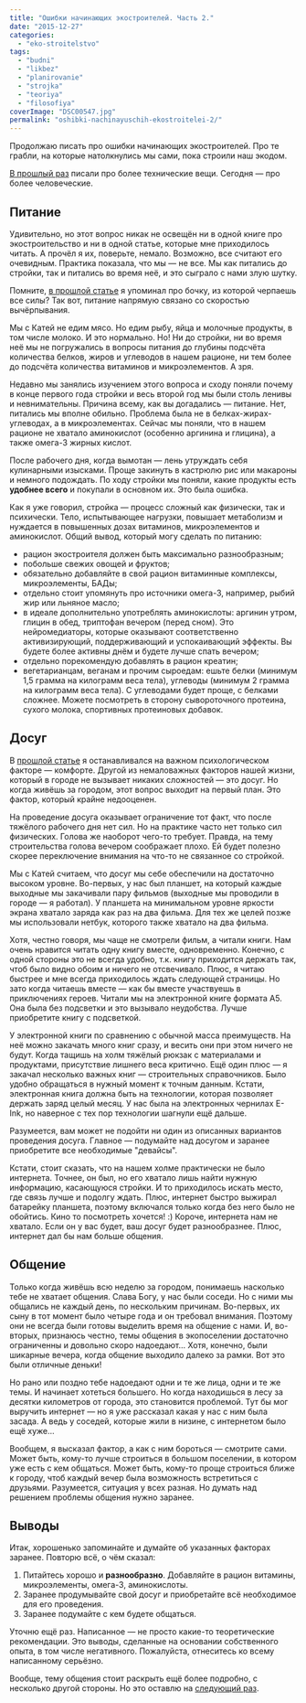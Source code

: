 ```yaml
---
title: "Ошибки начинающих экостроителей. Часть 2."
date: "2015-12-27"
categories: 
  - "eko-stroitelstvo"
tags: 
  - "budni"
  - "likbez"
  - "planirovanie"
  - "strojka"
  - "teoriya"
  - "filosofiya"
coverImage: "DSC00547.jpg"
permalink: "oshibki-nachinayuschih-ekostroitelei-2/"
---
```


Продолжаю писать про ошибки начинающих экостроителей. Про те грабли, на которые натолкнулись мы сами, пока строили наш экодом.

[В прошлый раз](http://svobodaiznutri.ru/oshibki-nachinayuschih-ekostroitelei-1/) писали про более технические вещи. Сегодня — про более человеческие.

## Питание

Удивительно, но этот вопрос никак не освещён ни в одной книге про экостроительство и ни в одной статье, которые мне приходилось читать. А прочёл я их, поверьте, немало. Возможно, все считают его очевидным. Практика показала, что мы — не все. Мы как питались до стройки, так и питались во время неё, и это сыграло с нами злую шутку.

Помните, [в прошлой статье](http://svobodaiznutri.ru/oshibki-nachinayuschih-ekostroitelei-1/) я упоминал про бочку, из которой черпаешь все силы? Так вот, питание напрямую связано со скоростью вычёрпывания.

Мы с Катей не едим мясо. Но едим рыбу, яйца и молочные продукты, в том числе молоко. И это нормально. Но! Ни до стройки, ни во время неё мы не погружались в вопросы питания до глубины подсчёта количества белков, жиров и углеводов в нашем рационе, ни тем более до подсчёта количества витаминов и микроэлементов. А зря.

Недавно мы занялись изучением этого вопроса и сходу поняли почему в конце первого года стройки и весь второй год мы были столь ленивы и невнимательны. Причина всему, как вы догадались — питание. Нет, питались мы вполне обильно. Проблема была не в белках-жирах-углеводах, а в микроэлементах. Сейчас мы поняли, что в нашем рационе не хватало аминокислот (особенно аргинина и глицина), а также омега-3 жирных кислот.

После рабочего дня, когда вымотан — лень утруждать себя кулинарными изысками. Проще закинуть в кастрюлю рис или макароны и немного подождать. По ходу стройки мы поняли, какие продукты есть **удобнее всего** и покупали в основном их. Это была ошибка.

Как я уже говорил, стройка — процесс сложный как физически, так и психически. Тело, испытывающее нагрузки, повышает метаболизм и нуждается в повышенных дозах витаминов, микроэлементов и аминокислот. Общий вывод, который могу сделать по питанию:

- рацион экостроителя должен быть максимально разнообразным;
- побольше свежих овощей и фруктов;
- обязательно добавляйте в свой рацион витаминные комплексы, микроэлементы, БАДы;
- отдельно стоит упомянуть про источники омега-3, например, рыбий жир или льняное масло;
- в идеале дополнительно употреблять аминокислоты: аргинин утром, глицин в обед, триптофан вечером (перед сном). Это нейромедиаторы, которые оказывают соответственно активизирующий, поддерживающий и успокаивающий эффекты. Вы будете более активны днём и будете лучше спать вечером;
- отдельно порекомендую добавлять в рацион креатин;
- вегетарианцам, веганам и прочим сыроедам: ешьте белки (минимум 1,5 грамма на килограмм веса тела), углеводы (минимум 2 грамма на килограмм веса тела). С углеводами будет проще, с белками сложнее. Можете посмотреть в сторону сывороточного протеина, сухого молока, спортивных протеиновых добавок.

## Досуг

В [прошлой статье](http://svobodaiznutri.ru/oshibki-nachinayuschih-ekostroitelei-1/) я останавливался на важном психологическом факторе — комфорте. Другой из немаловажных факторов нашей жизни, который в городе не вызывает никаких сложностей — это досуг. Но когда живёшь за городом, этот вопрос выходит на первый план. Это фактор, который крайне недооценен.

На проведение досуга оказывает ограничение тот факт, что после тяжёлого рабочего дня нет сил. Но на практике часто нет только сил физических. Голова же наоборот чего-то требует. Правда, на тему строительства голова вечером соображает плохо. Ей будет полезно скорее переключение внимания на что-то не связанное со стройкой.

Мы с Катей считаем, что досуг мы себе обеспечили на достаточно высоком уровне. Во-первых, у нас был планшет, на который каждые выходные мы закачивали пару фильмов (выходные мы проводили в городе — я работал). У планшета на минимальном уровне яркости экрана хватало заряда как раз на два фильма. Для тех же целей позже мы использовали нетбук, которого также хватало на два фильма.

Хотя, честно говоря, мы чаще не смотрели фильм, а читали книги. Нам очень нравится читать одну книгу вместе, одновременно. Конечно, с одной стороны это не всегда удобно, т.к. книгу приходится держать так, чтоб было видно обоим и ничего не отсвечивало. Плюс, я читаю быстрее и мне всегда приходилось ждать следующей страницы. Но зато когда читаешь вместе — как бы вместе участвуешь в приключениях героев. Читали мы на электронной книге формата А5. Она была без подсветки и это вызывало неудобства. Лучше приобретите книгу с подсветкой.

У электронной книги по сравнению с обычной масса преимуществ. На неё можно закачать много книг сразу, и весить они при этом ничего не будут. Когда тащишь на холм тяжёлый рюкзак с материалами и продуктами, присутствие лишнего веса критично. Ещё один плюс — я закачал несколько важных книг — строительных справочников. Было удобно обращаться в нужный момент к точным данным. Кстати, электронная книга должна быть на технологии, которая позволяет держать заряд целый месяц. У нас была на электронных чернилах E-Ink, но наверное с тех пор технологии шагнули ещё дальше.

Разумеется, вам может не подойти ни один из описанных вариантов проведения досуга. Главное — подумайте над досугом и заранее приобретите все необходимые "девайсы".

Кстати, стоит сказать, что на нашем холме практически не было интернета. Точнее, он был, но его хватало лишь найти нужную информацию, касающуюся стройки. И то приходилось искать место, где связь лучше и подолгу ждать. Плюс, интернет быстро выжирал батарейку планшета, поэтому включался только когда без него было не обойтись. Кино то посмотреть хочется! :) Короче, интернета нам не хватало. Если он у вас будет, ваш досуг будет разнообразнее. Плюс, интернет дал бы нам больше общения.

## Общение

Только когда живёшь всю неделю за городом, понимаешь насколько тебе не хватает общения. Слава Богу, у нас были соседи. Но с ними мы общались не каждый день, по нескольким причинам. Во-первых, их сыну в тот момент было четыре года и он требовал внимания. Поэтому они не всегда были готовы выделить время на общение с нами. И, во-вторых, признаюсь честно, темы общения в экопоселении достаточно ограниченны и довольно скоро надоедают... Хотя, конечно, были шикарные вечера, когда общение выходило далеко за рамки. Вот это были отличные деньки!

Но рано или поздно тебе надоедают одни и те же лица, одни и те же темы. И начинает хотеться большего. Но когда находишься в лесу за десятки километров от города, это становится проблемой. Тут бы мог выручить интернет — но я уже рассказал какая у нас с ним была засада. А ведь у соседей, которые жили в низине, с интернетом было ещё хуже...

Вообщем, я высказал фактор, а как с ним бороться — смотрите сами. Может быть, кому-то лучше строиться в большом поселении, в котором уже есть с кем общаться. Может быть, кому-то проще строиться ближе к городу, чтоб каждый вечер была возможность встретиться с друзьями. Разумеется, ситуация у всех разная. Но думать над решением проблемы общения нужно заранее.

## Выводы

Итак, хорошенько запоминайте и думайте об указанных факторах заранее. Повторю всё, о чём сказал:

1. Питайтесь хорошо и **разнообразно**. Добавляйте в рацион витамины, микроэлементы, омега-3, аминокислоты.
2. Заранее продумывайте свой досуг и приобретайте всё необходимое для его проведения.
3. Заранее подумайте с кем будете общаться.

Уточню ещё раз. Написанное — не просто какие-то теоретические рекомендации. Это выводы, сделанные на основании собственного опыта, в том числе негативного. Пожалуйста, отнеситесь ко всему написанному серьёзно.

Вообще, тему общения стоит раскрыть ещё более подробно, с несколько другой стороны. Но это оставлю на [следующий раз](http://svobodaiznutri.ru/oshibki-nachinauschih-ekostroiteley-3-sozdanie-ekoposelenia/).
